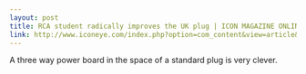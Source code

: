 ```yaml
---
layout: post
title: RCA student radically improves the UK plug | ICON MAGAZINE ONLINE
link: http://www.iconeye.com/index.php?option=com_content&view=article&id=3864:rca-student-radically-improves-the-uk-plug
---
```

A three way power board in the space of a standard plug is very clever.
